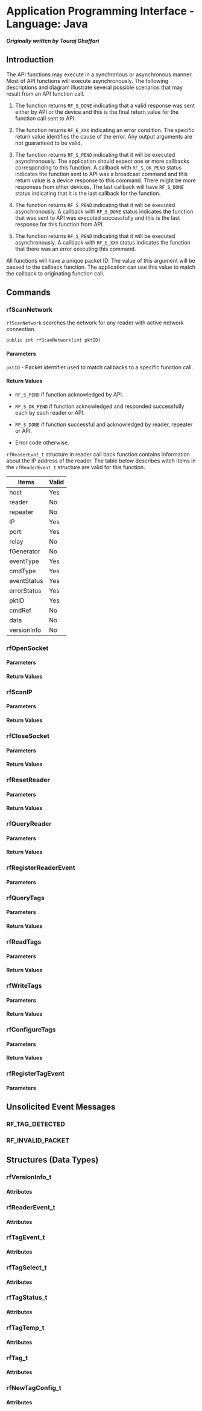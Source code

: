 # Application Programming Interface - Language: Java

***Originally written by Touraj Ghaffari***

## Introduction

The API functions may execute in a synchronous or asynchronous manner. Most of API functions will execute asynchronously. The following descriptions and diagram illustrate several possible scenarios that may result from an API function call.

1. The function returns `RF_S_DONE` indicating that a valid response was sent either by API or the device and this is the final return value for the function call sent to API.

2. The function returns `RF_E_XXX` indicating an error condition. The specific return value identifies the cause of the error. Any output arguments are not guaranteed to be valid.

3. The function returns `RF_S_PEND` indicating that it will be executed asynchronously. The application should expect one or more callbacks corresponding to this function. A callback with `RF_S_OK_PEND` status indicates the function sent to API was a broadcast command and this return value is a device response to this command. There might be more responses from other devices. The last callback will have `RF_S_DONE` status indicating that it is the last callback for the function. 

4. The function returns `RF_S_PEND` indicating that it will be executed asynchronously. A callback with `RF_S_DONE` status indicates the function that was sent to API was executed successfully and this is the last response for this function from API.

5. The function returns `RF_S_PEND` indicating that it will be executed asynchronously. A callback with `RF_E_XXX` status indicates the function that there was an error executing this command.   

All functions will have a unique packet ID. The value of this argument will be passed to the callback function. The application can use this value to match the callback to originating function call.

## Commands

### rfScanNetwork

`rfScanNetwork` searches the network for any reader with active network connection.

`public int rfScanNetwork(int pktID)`

#### Parameters

`pktID` - Packet identifier used to match callbacks to a specific function call.

#### Return Values

* `RF_S_PEND` if function acknowledged by API.

* `RF_S_OK_PEND` if function acknowledged and responded successfully each by each reader or API.

* `RF_S_DONE` if function successful and acknowledged by reader, repeater or API.

* Error code otherwise.

`rfReaderEvnt_t` structure in reader call back function contains information about the IP address of the reader. The table below describes witch items in the `rfReaderEvent_t` structure are valid for this function.

Items | Valid
--- | ---
host | Yes
reader | No
repeater | No
IP | Yes
port | Yes
relay | No
fGenerator | No
eventType | Yes
cmdType | Yes
eventStatus | Yes
errorStatus | Yes
pktID | Yes
cmdRef | No
data | No
versionInfo | No

### rfOpenSocket

#### Parameters

#### Return Values

### rfScanIP

#### Parameters

#### Return Values

### rfCloseSocket

#### Parameters

#### Return Values

### rfResetReader

#### Parameters

#### Return Values

### rfQueryReader

#### Parameters

#### Return Values

### rfRegisterReaderEvent

#### Parameters

### rfQueryTags

#### Parameters

#### Return Values

### rfReadTags

#### Parameters

#### Return Values

### rfWriteTags

#### Parameters

#### Return Values

### rfConfigureTags

#### Parameters

#### Return Values

### rfRegisterTagEvent

#### Parameters

## Unsolicited Event Messages

### RF_TAG_DETECTED

### RF_INVALID_PACKET

## Structures (Data Types)

### rfVersionInfo_t

#### Attributes

### rfReaderEvent_t

#### Attributes

### rfTagEvent_t

#### Attributes

### rfTagSelect_t

#### Attributes

### rfTagStatus_t

#### Attributes

### rfTagTemp_t

#### Attributes

### rfTag_t

#### Attributes

### rfNewTagConfig_t

#### Attributes
